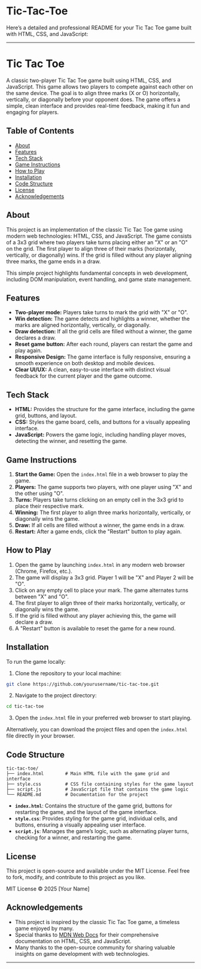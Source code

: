 # Tic-Tac-Toe
Here’s a detailed and professional README for your Tic Tac Toe game built with HTML, CSS, and JavaScript:

---

# Tic Tac Toe

A classic two-player Tic Tac Toe game built using HTML, CSS, and JavaScript. This game allows two players to compete against each other on the same device. The goal is to align three marks (X or O) horizontally, vertically, or diagonally before your opponent does. The game offers a simple, clean interface and provides real-time feedback, making it fun and engaging for players.

## Table of Contents

- [About](#about)
- [Features](#features)
- [Tech Stack](#tech-stack)
- [Game Instructions](#game-instructions)
- [How to Play](#how-to-play)
- [Installation](#installation)
- [Code Structure](#code-structure)
- [License](#license)
- [Acknowledgements](#acknowledgements)

## About

This project is an implementation of the classic Tic Tac Toe game using modern web technologies: HTML, CSS, and JavaScript. The game consists of a 3x3 grid where two players take turns placing either an "X" or an "O" on the grid. The first player to align three of their marks (horizontally, vertically, or diagonally) wins. If the grid is filled without any player aligning three marks, the game ends in a draw.

This simple project highlights fundamental concepts in web development, including DOM manipulation, event handling, and game state management.

## Features

- **Two-player mode:** Players take turns to mark the grid with "X" or "O".
- **Win detection:** The game detects and highlights a winner, whether the marks are aligned horizontally, vertically, or diagonally.
- **Draw detection:** If all the grid cells are filled without a winner, the game declares a draw.
- **Reset game button:** After each round, players can restart the game and play again.
- **Responsive Design:** The game interface is fully responsive, ensuring a smooth experience on both desktop and mobile devices.
- **Clear UI/UX:** A clean, easy-to-use interface with distinct visual feedback for the current player and the game outcome.

## Tech Stack

- **HTML:** Provides the structure for the game interface, including the game grid, buttons, and layout.
- **CSS:** Styles the game board, cells, and buttons for a visually appealing interface.
- **JavaScript:** Powers the game logic, including handling player moves, detecting the winner, and resetting the game.

## Game Instructions

1. **Start the Game:** Open the `index.html` file in a web browser to play the game.
2. **Players:** The game supports two players, with one player using "X" and the other using "O".
3. **Turns:** Players take turns clicking on an empty cell in the 3x3 grid to place their respective mark.
4. **Winning:** The first player to align three marks horizontally, vertically, or diagonally wins the game.
5. **Draw:** If all cells are filled without a winner, the game ends in a draw.
6. **Restart:** After a game ends, click the "Restart" button to play again.

## How to Play

1. Open the game by launching `index.html` in any modern web browser (Chrome, Firefox, etc.).
2. The game will display a 3x3 grid. Player 1 will be "X" and Player 2 will be "O".
3. Click on any empty cell to place your mark. The game alternates turns between "X" and "O".
4. The first player to align three of their marks horizontally, vertically, or diagonally wins the game.
5. If the grid is filled without any player achieving this, the game will declare a draw.
6. A "Restart" button is available to reset the game for a new round.

## Installation

To run the game locally:

1. Clone the repository to your local machine:

```bash
git clone https://github.com/yourusername/tic-tac-toe.git
```

2. Navigate to the project directory:

```bash
cd tic-tac-toe
```

3. Open the `index.html` file in your preferred web browser to start playing.

Alternatively, you can download the project files and open the `index.html` file directly in your browser.

## Code Structure

```
tic-tac-toe/
├── index.html        # Main HTML file with the game grid and interface
├── style.css         # CSS file containing styles for the game layout
├── script.js         # JavaScript file that contains the game logic
└── README.md         # Documentation for the project
```

- **`index.html`**: Contains the structure of the game grid, buttons for restarting the game, and the layout of the game interface.
- **`style.css`**: Provides styling for the game grid, individual cells, and buttons, ensuring a visually appealing user interface.
- **`script.js`**: Manages the game’s logic, such as alternating player turns, checking for a winner, and restarting the game.

## License

This project is open-source and available under the MIT License. Feel free to fork, modify, and contribute to this project as you like.

MIT License © 2025 [Your Name]

## Acknowledgements

- This project is inspired by the classic Tic Tac Toe game, a timeless game enjoyed by many.
- Special thanks to [MDN Web Docs](https://developer.mozilla.org/en-US/) for their comprehensive documentation on HTML, CSS, and JavaScript.
- Many thanks to the open-source community for sharing valuable insights on game development with web technologies.

---
